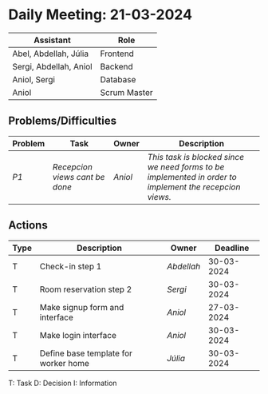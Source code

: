 # Daily Meeting: 21-03-2024

| **Assistant**          | **Role**     |
|------------------------|--------------|
| Abel, Abdellah, Júlia  | Frontend     |
| Sergi, Abdellah, Aniol | Backend      |
| Aniol, Sergi           | Database     |
| Aniol                  | Scrum Master |

## Problems/Difficulties

| Problem | Task                           | Owner   | Description                                                                                             |
|---------|--------------------------------|---------|---------------------------------------------------------------------------------------------------------|
| _P1_    | _Recepcion views cant be done_ | _Aniol_ | _This task is blocked since we need forms to be implemented in order to implement the recepcion views._ |

## Actions

| Type | Description                          | Owner      | Deadline   |
|------|--------------------------------------|------------|------------|
| T    | Check-in step 1                      | _Abdellah_ | 30-03-2024 |
| T    | Room reservation step 2              | _Sergi_    | 30-03-2024 |
| T    | Make signup form and interface       | _Aniol_    | 27-03-2024 |
| T    | Make login interface                 | _Aniol_    | 30-03-2024 |
| T    | Define base template for worker home | _Júlia_    | 30-03-2024 |

T: Task
D: Decision
I: Information
